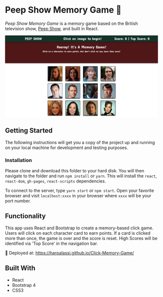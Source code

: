 # Peep Show Memory Game 🤔

*Peep Show Memory Game* is a memory game based on the British television show, [Peep Show](https://en.wikipedia.org/wiki/Peep_Show_(TV_series)), and built in React.


![Screenshot](public/images/screenshot.png)

## Getting Started 
The following instructions will get you a copy of the project up and running on your local machine for development and testing purposes.

### Installation

Please clone and download this folder to your hard disk. You will then navigate to the folder and run `npm install` or `yarn`. This will install the `react`, `react-dom`, `gh-pages`, `react-scripts` dependencies.

To connect to the server, type `yarn start` or `npm start`. Open your favorite browser and visit `localhost:xxxx` in your browser where `xxxx` will be your port number.

## Functionality

This app uses React and Bootstrap to create a memory-based click game. Users will click on each character card to earn points. If a card is clicked more than once, the game is over and the score is reset. High Scores will be identified via 'Top Score' in the navigation bar.

🚀 Deployed at: https://harpalassi.github.io/Click-Memory-Game/

## Built With

- React
- Bootstrap 4
- CSS3